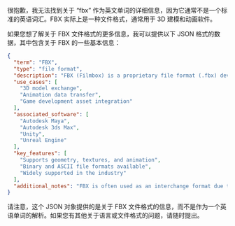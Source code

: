 很抱歉，我无法找到关于 “fbx” 作为英文单词的详细信息，因为它通常不是一个标准的英语词汇。FBX 实际上是一种文件格式，通常用于 3D 建模和动画软件。

如果您想了解关于 FBX 文件格式的更多信息，我可以提供以下 JSON 格式的数据，其中包含关于 FBX 的一些基本信息：

```json
{
  "term": "FBX",
  "type": "file format",
  "description": "FBX (Filmbox) is a proprietary file format (.fbx) developed by Autodesk. It is used to exchange 3D data between various 3D software applications.",
  "use_cases": [
    "3D model exchange",
    "Animation data transfer",
    "Game development asset integration"
  ],
  "associated_software": [
    "Autodesk Maya",
    "Autodesk 3ds Max",
    "Unity",
    "Unreal Engine"
  ],
  "key_features": [
    "Supports geometry, textures, and animation",
    "Binary and ASCII file formats available",
    "Widely supported in the industry"
  ],
  "additional_notes": "FBX is often used as an interchange format due to its ability to store a wide range of 3D data and its compatibility with many different software packages."
}
```

请注意，这个 JSON 对象提供的是关于 FBX 文件格式的信息，而不是作为一个英语单词的解析。如果您有其他关于语言或文件格式的问题，请随时提出。
 